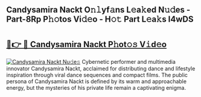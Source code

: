 ## Candysamira Nackt O𝚗𝚕yf𝚊ns L𝚎a𝚔ed N𝚞𝚍es - Part-8Rp P𝚑𝚘tos Vi𝚍𝚎o - H𝚘𝚝 Part L𝚎a𝚔s I4wDS

# <h2><a href="http://kf3z1tz.oniu.top/?m=Candysamira+Nackt">🔗👉 🔴 Candysamira Nackt P𝚑ot𝚘𝚜 V𝚒d𝚎o</a></h2>

[![Candysamira Nackt Nu𝚍e𝚜](https://i.imgur.com/0qMVB7G.gif)](http://kf3z1tz.oniu.top/?m=Candysamira+Nackt)
Cybernetic performer and multimedia innovator Candysamira Nackt, acclaimed for distributing dance and lifestyle inspiration through viral dance sequences and compact films. The public persona of Candysamira Nackt is defined by its warm and approachable energy, but the mysteries of his private life remain a captivating enigma.  
